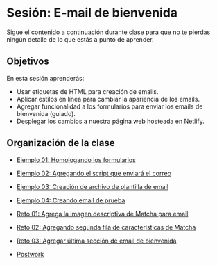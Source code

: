 # Sesión: E-mail de bienvenida

Sigue el contenido a continuación durante clase para que no te pierdas ningún
detalle de lo que estás a punto de aprender.

## Objetivos

En esta sesión aprenderás:

- Usar etiquetas de HTML para creación de emails.
- Aplicar estilos en línea para cambiar la apariencia de los emails.
- Agregar funcionalidad a los formularios para enviar los emails de bienvenida
  (guiado).
- Desplegar los cambios a nuestra página web hosteada en Netlify.

## Organización de la clase

- [Ejemplo 01: Homologando los formularios](https://github.com/beduExpert/A1-Frontend-Fundamentals-2020/tree/master/sesion-08/Ejemplo-01)

- [Ejemplo 02:  Agregando el script que enviará el correo](https://github.com/beduExpert/A1-Frontend-Fundamentals-2020/tree/master/sesion-08/Ejemplo-02)

- [Ejemplo  03: Creación de archivo de plantilla de email](https://github.com/beduExpert/A1-Frontend-Fundamentals-2020/tree/master/sesion-08/Ejemplo-03)

- [Ejemplo  04: Creando email de prueba](https://github.com/beduExpert/A1-Frontend-Fundamentals-2020/tree/master/sesion-08/Ejemplo-04)

- [Reto  01: Agrega la imagen descriptiva de Matcha para email](https://github.com/beduExpert/A1-Frontend-Fundamentals-2020/tree/master/sesion-08/reto-01)

- [Reto  02: Agregando segunda fila de características de Matcha](https://github.com/beduExpert/A1-Frontend-Fundamentals-2020/tree/master/sesion-08/reto-02)

- [Reto  03: Agregar última sección de email de bienvenida](https://github.com/beduExpert/A1-Frontend-Fundamentals-2020/tree/master/sesion-08/reto-02)

- [Postwork](https://github.com/beduExpert/A1-Frontend-Fundamentals-2020/tree/master/sesion-08/postwork)
